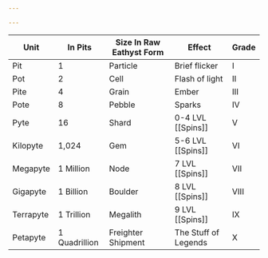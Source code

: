 ```yaml
---

---
```

| Unit      | In Pits       | Size In Raw Eathyst Form | Effect               | Grade |
| --------- | ------------- | ------------------------ | -------------------- | ----- |
| Pit       | 1             | Particle                 | Brief flicker        | I     |
| Pot       | 2             | Cell                     | Flash of light       | II    |
| Pite      | 4             | Grain                    | Ember                | III   |
| Pote      | 8             | Pebble                   | Sparks               | IV    |
| Pyte      | 16            | Shard                    | 0-4 LVL [[Spins]]    | V     |
| Kilopyte  | 1,024         | Gem                      | 5-6 LVL [[Spins]]    | VI    |
| Megapyte  | 1 Million     | Node                     | 7 LVL [[Spins]]      | VII   |
| Gigapyte  | 1 Billion     | Boulder                  | 8 LVL [[Spins]]      | VIII  |
| Terrapyte | 1 Trillion    | Megalith                 | 9 LVL [[Spins]]      | IX    |
| Petapyte  | 1 Quadrillion | Freighter Shipment       | The Stuff of Legends | X     |
